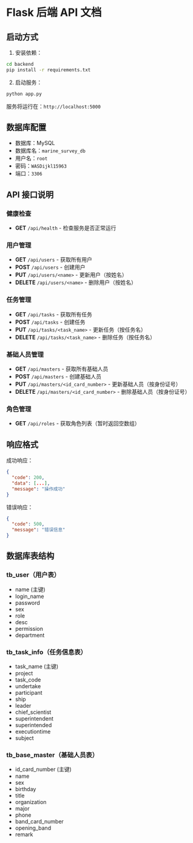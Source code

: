 # Flask 后端 API 文档

## 启动方式

1. 安装依赖：
```bash
cd backend
pip install -r requirements.txt
```

2. 启动服务：
```bash
python app.py
```

服务将运行在：`http://localhost:5000`

## 数据库配置

- 数据库：MySQL
- 数据库名：`marine_survey_db`
- 用户名：`root`
- 密码：`WASDijkl15963`
- 端口：`3306`

## API 接口说明

### 健康检查
- **GET** `/api/health` - 检查服务是否正常运行

### 用户管理
- **GET** `/api/users` - 获取所有用户
- **POST** `/api/users` - 创建用户
- **PUT** `/api/users/<name>` - 更新用户（按姓名）
- **DELETE** `/api/users/<name>` - 删除用户（按姓名）

### 任务管理
- **GET** `/api/tasks` - 获取所有任务
- **POST** `/api/tasks` - 创建任务
- **PUT** `/api/tasks/<task_name>` - 更新任务（按任务名）
- **DELETE** `/api/tasks/<task_name>` - 删除任务（按任务名）

### 基础人员管理
- **GET** `/api/masters` - 获取所有基础人员
- **POST** `/api/masters` - 创建基础人员
- **PUT** `/api/masters/<id_card_number>` - 更新基础人员（按身份证号）
- **DELETE** `/api/masters/<id_card_number>` - 删除基础人员（按身份证号）

### 角色管理
- **GET** `/api/roles` - 获取角色列表（暂时返回空数组）

## 响应格式

成功响应：
```json
{
  "code": 200,
  "data": [...],
  "message": "操作成功"
}
```

错误响应：
```json
{
  "code": 500,
  "message": "错误信息"
}
```

## 数据库表结构

### tb_user（用户表）
- name (主键)
- login_name
- password
- sex
- role
- desc
- permission
- department

### tb_task_info（任务信息表）
- task_name (主键)
- project
- task_code
- undertake
- participant
- ship
- leader
- chief_scientist
- superintendent
- superintended
- executiontime
- subject

### tb_base_master（基础人员表）
- id_card_number (主键)
- name
- sex
- birthday
- title
- organization
- major
- phone
- band_card_number
- opening_band
- remark
